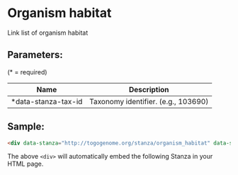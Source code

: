 Organism habitat
================

Link list of organism habitat

## Parameters:

(* = required)

| Name                | Description                         |
|---------------------|-------------------------------------|
| *data-stanza-tax-id | Taxonomy identifier. (e.g., 103690) |

## Sample:

```html
<div data-stanza="http://togogenome.org/stanza/organism_habitat" data-stanza-tax-id="103690">
```

The above `<div>` will automatically embed the following Stanza in your HTML page.

<div data-stanza="/stanza/organism_habitat" data-stanza-tax-id="103690">
